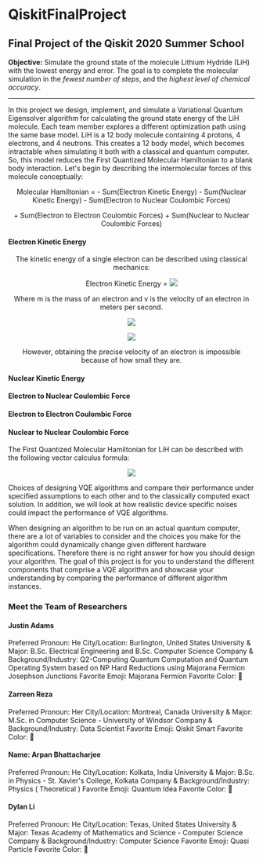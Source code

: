# QiskitFinalProject

## Final Project of the Qiskit 2020 Summer School
**Objective:** Simulate the ground state of the molecule Lithium Hydride (LiH) with the lowest energy and error. 
The goal is to complete the molecular simulation in the *fewest number of steps*, and the *highest level of chemical accuracy*.

---

In this project we design, implement, and simulate a Variational Quantum Eigensolver algorithm for calculating the ground state energy of the LiH molecule. Each team member explores a different optimization path using the same base model. LiH is a 12 body molecule containing 4 protons, 4 electrons, and 4 neutrons. This creates a 12 body model, which becomes intractable when simulating it both with a classical and quantum computer. So, this model reduces the First Quantized Molecular Hamiltonian to a blank body interaction. Let's begin by describing the intermolecular forces of this molecule conceptually:

<p align="center">Molecular Hamiltonian = - Sum(Electron Kinetic Energy) - Sum(Nuclear Kinetic Energy) - Sum(Electron to Nuclear Coulombic Forces)</p>
 <p align="center">+ Sum(Electron to Electron Coulombic Forces) + Sum(Nuclear to Nuclear Coulombic Forces)</p>

#### Electron Kinetic Energy

<p align="center">The kinetic energy of a single electron can be described using classical mechanics:</p>

<p align="center">Electron Kinetic Energy = <img src="https://render.githubusercontent.com/render/math?math=\frac{1}{2}\times m \times v^{2}"></p>

<p align="center">Where m is the mass of an electron and v is the velocity of an electron in meters per second.</p>

<p align="center"><img src="https://render.githubusercontent.com/render/math?math=m=9.10938356 \times 10^{-31} kg"></p>
<p align="center"><img src="https://render.githubusercontent.com/render/math?math=v=\frac{m}{s}"></p>

<p align="center">However, obtaining the precise velocity of an electron is impossible because of how small they are.</p>

#### Nuclear Kinetic Energy

#### Electron to Nuclear Coulombic Force

#### Electron to Electron Coulombic Force

#### Nuclear to Nuclear Coulombic Force

The First Quantized Molecular Hamiltonian for LiH can be described with the following vector calculus formula: 

<p align="center"><img src="https://render.githubusercontent.com/render/math?math=\hat{H}=-\sum_{i=1}^{N}\frac{1}{2}\triangledown_{i}^{2}-\sum_{A=1}^{M}\frac{1}{2M_{A}}\triangledown_{A}^{2}-\sum_{i=1}^{N}\sum_{A=1}^{M}\frac{Z_{a}}{r_{iA}}+\sum_{j>i}\frac{1}{r_{ij}}+\sum_{B>A}\frac{Z_{A}Z_{B}}{R_{AB}}"></p>


Choices of designing VQE algorithms and compare their performance under specified assumptions to each other and to the classically computed exact solution. In addition, we will look at how realistic device specific noises could impact the performance of VQE algorithms. 

When designing an algorithm to be run on an actual quantum computer, there are a lot of variables to consider and the choices you make for the algorithm could dynamically change given different hardware specifications. Therefore there is no right answer for how you should design your algorithm. The goal of this project is for you to understand the different components that comprise a VQE algorithm and showcase your understanding by comparing the performance of different algorithm instances.


### Meet the Team of Researchers

#### Justin Adams
  Preferred Pronoun:  He
  City/Location:  Burlington, United States
  University & Major: B.Sc. Electrical Engineering and B.Sc. Computer Science
  Company & Background/Industry: Q2-Computing Quantum Computation and Quantum Operating System based on NP Hard Reductions using Majorana Fermion Josephson Junctions
  Favorite Emoji:  Majorana Fermion
  Favorite Color: :blue_book:

#### Zarreen Reza
  Preferred Pronoun:  Her
  City/Location:  Montreal, Canada
  University & Major:  M.Sc. in Computer Science - University of Windsor
  Company & Background/Industry:  Data Scientist
  Favorite Emoji:  Qiskit Smart
  Favorite Color: :blue_heart: 
  
#### Name: Arpan Bhattacharjee
  Preferred Pronoun:   He
  City/Location:  Kolkata, India
  University & Major: B.Sc. in Physics - St. Xavier's College, Kolkata
  Company & Background/Industry:  Physics ( Theoretical )
  Favorite Emoji:  Quantum Idea
  Favorite Color: :green_apple:

#### Dylan Li
  Preferred Pronoun: He
  City/Location: Texas, United States
  University & Major: Texas Academy of Mathematics and Science - Computer Science
  Company & Background/Industry: Computer Science
  Favorite Emoji: Quasi Particle
  Favorite Color: :blue_heart:

